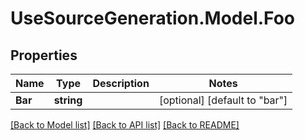 # UseSourceGeneration.Model.Foo

## Properties

Name | Type | Description | Notes
------------ | ------------- | ------------- | -------------
**Bar** | **string** |  | [optional] [default to "bar"]

[[Back to Model list]](../../README.md#documentation-for-models) [[Back to API list]](../../README.md#documentation-for-api-endpoints) [[Back to README]](../../README.md)

